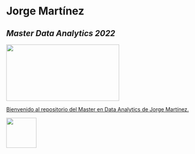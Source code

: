 
# Jorge Martínez
## _Master Data Analytics 2022_



<a href="https://edem.eu/master-big-data-analytics/"> <img src="https://www.gepacv.org/wp-content/uploads/2017/01/EDEM-Logo-.png"  width="300" height="150">

Bienvenido al repositorio del Master en Data Analytics de Jorge Martínez.

<a href="https://linkedin.com/in/jorgemartínezca"> <img src="https://cdn-icons-png.flaticon.com/512/174/174857.png"  width="80" height="80">

